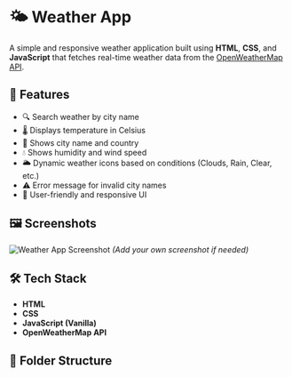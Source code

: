 # 🌤️ Weather App

A simple and responsive weather application built using **HTML**, **CSS**, and **JavaScript** that fetches real-time weather data from the [OpenWeatherMap API](https://openweathermap.org/api).

## 🚀 Features

- 🔍 Search weather by city name
- 🌡️ Displays temperature in Celsius
- 🌆 Shows city name and country
- 💧 Shows humidity and wind speed
- 🌥️ Dynamic weather icons based on conditions (Clouds, Rain, Clear, etc.)
- ⚠️ Error message for invalid city names
- 🎯 User-friendly and responsive UI

## 🖼️ Screenshots

![Weather App Screenshot](./images/weather-app-screenshot.png) *(Add your own screenshot if needed)*

## 🛠️ Tech Stack

- **HTML**
- **CSS**
- **JavaScript (Vanilla)**
- **OpenWeatherMap API**

## 📁 Folder Structure

